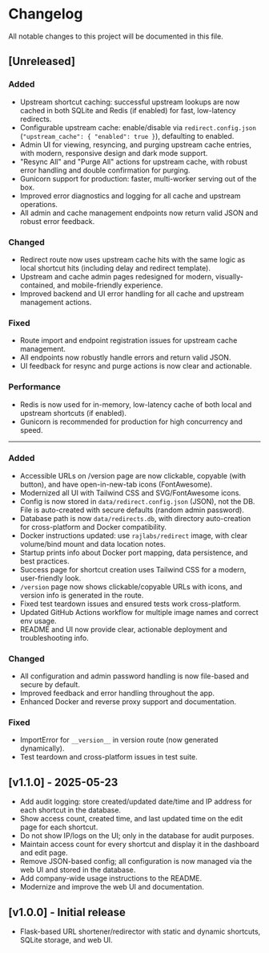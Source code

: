 # Changelog

All notable changes to this project will be documented in this file.

## [Unreleased]
### Added
- Upstream shortcut caching: successful upstream lookups are now cached in both SQLite and Redis (if enabled) for fast, low-latency redirects.
- Configurable upstream cache: enable/disable via `redirect.config.json` (`"upstream_cache": { "enabled": true }`), defaulting to enabled.
- Admin UI for viewing, resyncing, and purging upstream cache entries, with modern, responsive design and dark mode support.
- "Resync All" and "Purge All" actions for upstream cache, with robust error handling and double confirmation for purging.
- Gunicorn support for production: faster, multi-worker serving out of the box.
- Improved error diagnostics and logging for all cache and upstream operations.
- All admin and cache management endpoints now return valid JSON and robust error feedback.

### Changed
- Redirect route now uses upstream cache hits with the same logic as local shortcut hits (including delay and redirect template).
- Upstream and cache admin pages redesigned for modern, visually-contained, and mobile-friendly experience.
- Improved backend and UI error handling for all cache and upstream management actions.

### Fixed
- Route import and endpoint registration issues for upstream cache management.
- All endpoints now robustly handle errors and return valid JSON.
- UI feedback for resync and purge actions is now clear and actionable.

### Performance
- Redis is now used for in-memory, low-latency cache of both local and upstream shortcuts (if enabled).
- Gunicorn is recommended for production for high concurrency and speed.

---

### Added
- Accessible URLs on /version page are now clickable, copyable (with button), and have open-in-new-tab icons (FontAwesome).
- Modernized all UI with Tailwind CSS and SVG/FontAwesome icons.
- Config is now stored in `data/redirect.config.json` (JSON), not the DB. File is auto-created with secure defaults (random admin password).
- Database path is now `data/redirects.db`, with directory auto-creation for cross-platform and Docker compatibility.
- Docker instructions updated: use `rajlabs/redirect` image, with clear volume/bind mount and data location notes.
- Startup prints info about Docker port mapping, data persistence, and best practices.
- Success page for shortcut creation uses Tailwind CSS for a modern, user-friendly look.
- `/version` page now shows clickable/copyable URLs with icons, and version info is generated in the route.
- Fixed test teardown issues and ensured tests work cross-platform.
- Updated GitHub Actions workflow for multiple image names and correct env usage.
- README and UI now provide clear, actionable deployment and troubleshooting info.

### Changed
- All configuration and admin password handling is now file-based and secure by default.
- Improved feedback and error handling throughout the app.
- Enhanced Docker and reverse proxy support and documentation.

### Fixed
- ImportError for `__version__` in version route (now generated dynamically).
- Test teardown and cross-platform issues in test suite.

## [v1.1.0] - 2025-05-23
- Add audit logging: store created/updated date/time and IP address for each shortcut in the database.
- Show access count, created time, and last updated time on the edit page for each shortcut.
- Do not show IP/logs on the UI; only in the database for audit purposes.
- Maintain access count for every shortcut and display it in the dashboard and edit page.
- Remove JSON-based config; all configuration is now managed via the web UI and stored in the database.
- Add company-wide usage instructions to the README.
- Modernize and improve the web UI and documentation.

## [v1.0.0] - Initial release
- Flask-based URL shortener/redirector with static and dynamic shortcuts, SQLite storage, and web UI.

